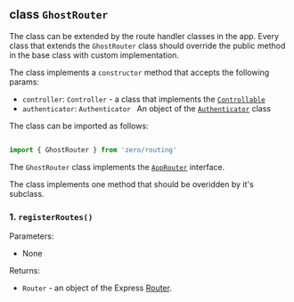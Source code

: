 ## class `GhostRouter`

The class can be extended by the route handler classes in the app. Every class that extends the `GhostRouter` class should override the public method in the base class with custom implementation.

The class implements a `constructor` method that accepts the following params:

* `controller`: `Controller` - a class that implements the [`Controllable`](../bases/controllable.md)
* `authenticator`: `Authenticator ` An object of the [`Authenticator`](../auth/auth.md) class

The class can be imported as follows:

```typescript

import { GhostRouter } from 'zero/routing'

```

The `GhostRouter` class implements the [`AppRouter`](../interfaces/app-router.md) interface.

The class implements one method that should be overidden by it's subclass.

### 1. `registerRoutes()`

Parameters:
* None

Returns:
* `Router` -  an object of the Express [Router](https://expressjs.com/en/guide/routing.html).


